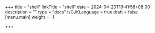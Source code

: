 +++
title = "shell"
linkTitle = "shell"
date = 2024-04-23T19:41:58+08:00
description = ""
type = "docs"
isCJKLanguage = true
draft = false
[menu.main]
    weight = -1

+++